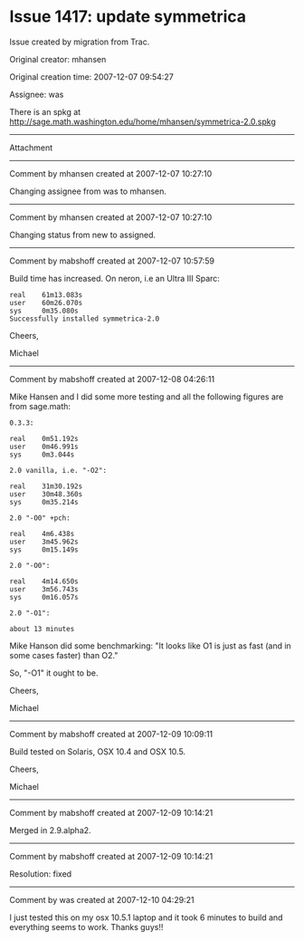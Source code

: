 # Issue 1417: update symmetrica

Issue created by migration from Trac.

Original creator: mhansen

Original creation time: 2007-12-07 09:54:27

Assignee: was

There is an spkg at http://sage.math.washington.edu/home/mhansen/symmetrica-2.0.spkg 


---

Attachment


---

Comment by mhansen created at 2007-12-07 10:27:10

Changing assignee from was to mhansen.


---

Comment by mhansen created at 2007-12-07 10:27:10

Changing status from new to assigned.


---

Comment by mabshoff created at 2007-12-07 10:57:59

Build time has increased. On neron, i.e an Ultra III Sparc:

```
real    61m13.083s
user    60m26.070s
sys     0m35.080s
Successfully installed symmetrica-2.0
```


Cheers,

Michael


---

Comment by mabshoff created at 2007-12-08 04:26:11

Mike Hansen and I did some more testing and all the following figures are from sage.math:

```
0.3.3:

real    0m51.192s
user    0m46.991s
sys     0m3.044s

2.0 vanilla, i.e. "-O2":

real    31m30.192s
user    30m48.360s
sys     0m35.214s

2.0 "-O0" +pch:

real    4m6.438s
user    3m45.962s
sys     0m15.149s

2.0 "-O0":

real    4m14.650s
user    3m56.743s
sys     0m16.057s

2.0 "-O1":

about 13 minutes
```

Mike Hanson did some benchmarking:  "It looks like O1 is just as fast (and in some cases faster) than O2."

So, "-O1" it ought to be.

Cheers,

Michael


---

Comment by mabshoff created at 2007-12-09 10:09:11

Build tested on Solaris, OSX 10.4 and OSX 10.5.

Cheers,

Michael


---

Comment by mabshoff created at 2007-12-09 10:14:21

Merged in 2.9.alpha2.


---

Comment by mabshoff created at 2007-12-09 10:14:21

Resolution: fixed


---

Comment by was created at 2007-12-10 04:29:21

I just tested this on my osx 10.5.1 laptop and it took 6 minutes to build and everything seems to work.   Thanks guys!!

